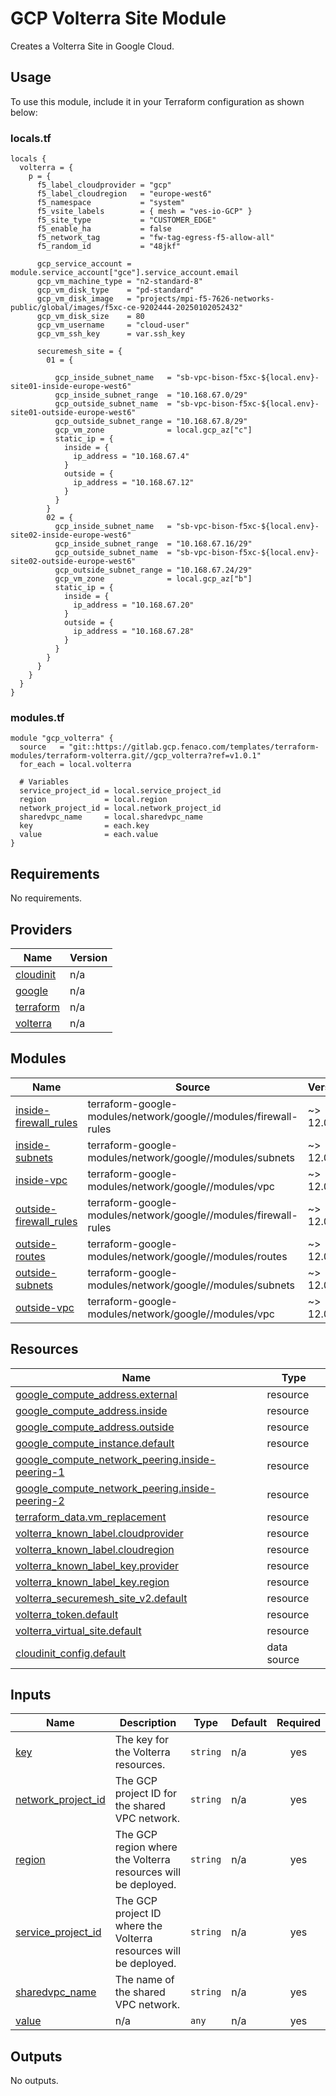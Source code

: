 # GCP Volterra Site Module

Creates a Volterra Site in Google Cloud.

## Usage

To use this module, include it in your Terraform configuration as shown below:

### locals.tf

```hcl
locals {
  volterra = {
    p = {
      f5_label_cloudprovider = "gcp"
      f5_label_cloudregion   = "europe-west6"
      f5_namespace           = "system"
      f5_vsite_labels        = { mesh = "ves-io-GCP" }
      f5_site_type           = "CUSTOMER_EDGE"
      f5_enable_ha           = false
      f5_network_tag         = "fw-tag-egress-f5-allow-all"
      f5_random_id           = "48jkf"

      gcp_service_account = module.service_account["gce"].service_account.email
      gcp_vm_machine_type = "n2-standard-8"
      gcp_vm_disk_type    = "pd-standard"
      gcp_vm_disk_image   = "projects/mpi-f5-7626-networks-public/global/images/f5xc-ce-9202444-20250102052432"
      gcp_vm_disk_size    = 80
      gcp_vm_username     = "cloud-user"
      gcp_vm_ssh_key      = var.ssh_key

      securemesh_site = {
        01 = {

          gcp_inside_subnet_name   = "sb-vpc-bison-f5xc-${local.env}-site01-inside-europe-west6"
          gcp_inside_subnet_range  = "10.168.67.0/29"
          gcp_outside_subnet_name  = "sb-vpc-bison-f5xc-${local.env}-site01-outside-europe-west6"
          gcp_outside_subnet_range = "10.168.67.8/29"
          gcp_vm_zone              = local.gcp_az["c"]
          static_ip = {
            inside = {
              ip_address = "10.168.67.4"
            }
            outside = {
              ip_address = "10.168.67.12"
            }
          }
        }
        02 = {
          gcp_inside_subnet_name   = "sb-vpc-bison-f5xc-${local.env}-site02-inside-europe-west6"
          gcp_inside_subnet_range  = "10.168.67.16/29"
          gcp_outside_subnet_name  = "sb-vpc-bison-f5xc-${local.env}-site02-outside-europe-west6"
          gcp_outside_subnet_range = "10.168.67.24/29"
          gcp_vm_zone              = local.gcp_az["b"]
          static_ip = {
            inside = {
              ip_address = "10.168.67.20"
            }
            outside = {
              ip_address = "10.168.67.28"
            }
          }
        }
      }
    }
  }
}
```

### modules.tf

```hcl
module "gcp_volterra" {
  source   = "git::https://gitlab.gcp.fenaco.com/templates/terraform-modules/terraform-volterra.git//gcp_volterra?ref=v1.0.1"
  for_each = local.volterra

  # Variables
  service_project_id = local.service_project_id
  region             = local.region
  network_project_id = local.network_project_id
  sharedvpc_name     = local.sharedvpc_name
  key                = each.key
  value              = each.value
}
```

<!-- BEGIN_TF_DOCS -->
## Requirements

No requirements.

## Providers

| Name | Version |
|------|---------|
| <a name="provider_cloudinit"></a> [cloudinit](#provider\_cloudinit) | n/a |
| <a name="provider_google"></a> [google](#provider\_google) | n/a |
| <a name="provider_terraform"></a> [terraform](#provider\_terraform) | n/a |
| <a name="provider_volterra"></a> [volterra](#provider\_volterra) | n/a |

## Modules

| Name | Source | Version |
|------|--------|---------|
| <a name="module_inside-firewall_rules"></a> [inside-firewall\_rules](#module\_inside-firewall\_rules) | terraform-google-modules/network/google//modules/firewall-rules | ~> 12.0 |
| <a name="module_inside-subnets"></a> [inside-subnets](#module\_inside-subnets) | terraform-google-modules/network/google//modules/subnets | ~> 12.0 |
| <a name="module_inside-vpc"></a> [inside-vpc](#module\_inside-vpc) | terraform-google-modules/network/google//modules/vpc | ~> 12.0 |
| <a name="module_outside-firewall_rules"></a> [outside-firewall\_rules](#module\_outside-firewall\_rules) | terraform-google-modules/network/google//modules/firewall-rules | ~> 12.0 |
| <a name="module_outside-routes"></a> [outside-routes](#module\_outside-routes) | terraform-google-modules/network/google//modules/routes | ~> 12.0 |
| <a name="module_outside-subnets"></a> [outside-subnets](#module\_outside-subnets) | terraform-google-modules/network/google//modules/subnets | ~> 12.0 |
| <a name="module_outside-vpc"></a> [outside-vpc](#module\_outside-vpc) | terraform-google-modules/network/google//modules/vpc | ~> 12.0 |

## Resources

| Name | Type |
|------|------|
| [google_compute_address.external](https://registry.terraform.io/providers/hashicorp/google/latest/docs/resources/compute_address) | resource |
| [google_compute_address.inside](https://registry.terraform.io/providers/hashicorp/google/latest/docs/resources/compute_address) | resource |
| [google_compute_address.outside](https://registry.terraform.io/providers/hashicorp/google/latest/docs/resources/compute_address) | resource |
| [google_compute_instance.default](https://registry.terraform.io/providers/hashicorp/google/latest/docs/resources/compute_instance) | resource |
| [google_compute_network_peering.inside-peering-1](https://registry.terraform.io/providers/hashicorp/google/latest/docs/resources/compute_network_peering) | resource |
| [google_compute_network_peering.inside-peering-2](https://registry.terraform.io/providers/hashicorp/google/latest/docs/resources/compute_network_peering) | resource |
| [terraform_data.vm_replacement](https://registry.terraform.io/providers/hashicorp/terraform/latest/docs/resources/data) | resource |
| [volterra_known_label.cloudprovider](https://registry.terraform.io/providers/volterraedge/volterra/latest/docs/resources/known_label) | resource |
| [volterra_known_label.cloudregion](https://registry.terraform.io/providers/volterraedge/volterra/latest/docs/resources/known_label) | resource |
| [volterra_known_label_key.provider](https://registry.terraform.io/providers/volterraedge/volterra/latest/docs/resources/known_label_key) | resource |
| [volterra_known_label_key.region](https://registry.terraform.io/providers/volterraedge/volterra/latest/docs/resources/known_label_key) | resource |
| [volterra_securemesh_site_v2.default](https://registry.terraform.io/providers/volterraedge/volterra/latest/docs/resources/securemesh_site_v2) | resource |
| [volterra_token.default](https://registry.terraform.io/providers/volterraedge/volterra/latest/docs/resources/token) | resource |
| [volterra_virtual_site.default](https://registry.terraform.io/providers/volterraedge/volterra/latest/docs/resources/virtual_site) | resource |
| [cloudinit_config.default](https://registry.terraform.io/providers/hashicorp/cloudinit/latest/docs/data-sources/config) | data source |

## Inputs

| Name | Description | Type | Default | Required |
|------|-------------|------|---------|:--------:|
| <a name="input_key"></a> [key](#input\_key) | The key for the Volterra resources. | `string` | n/a | yes |
| <a name="input_network_project_id"></a> [network\_project\_id](#input\_network\_project\_id) | The GCP project ID for the shared VPC network. | `string` | n/a | yes |
| <a name="input_region"></a> [region](#input\_region) | The GCP region where the Volterra resources will be deployed. | `string` | n/a | yes |
| <a name="input_service_project_id"></a> [service\_project\_id](#input\_service\_project\_id) | The GCP project ID where the Volterra resources will be deployed. | `string` | n/a | yes |
| <a name="input_sharedvpc_name"></a> [sharedvpc\_name](#input\_sharedvpc\_name) | The name of the shared VPC network. | `string` | n/a | yes |
| <a name="input_value"></a> [value](#input\_value) | n/a | `any` | n/a | yes |

## Outputs

No outputs.
<!-- END_TF_DOCS -->